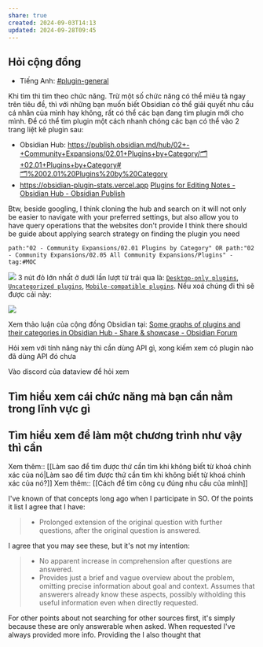 ```yaml
---
share: true
created: 2024-09-03T14:13
updated: 2024-09-28T09:45
---
```

## Hỏi cộng đồng
- Tiếng Anh: [#plugin-general](https://discord.com/channels/686053708261228577/707816848615407697)


Khi tìm thì tìm theo chức năng. Trừ một số chức năng có thể miêu tả ngay trên tiêu đề, thì 
với những bạn muốn biết Obsidian có thể giải quyết nhu cầu cá nhân của mình hay không, rất có thể các bạn đang tìm plugin mới cho mình. Để có thể tìm plugin một cách nhanh chóng các bạn có thể vào 2 trang liệt kê plugin sau:
- Obsidian Hub: https://publish.obsidian.md/hub/02+-+Community+Expansions/02.01+Plugins+by+Category/🗂️+02.01+Plugins+by+Category#🗂️%2002.01%20Plugins%20by%20Category
- https://obsidian-plugin-stats.vercel.app
[Plugins for Editing Notes - Obsidian Hub - Obsidian Publish](https://publish.obsidian.md/hub/02+-+Community+Expansions/02.01+Plugins+by+Category/Plugins+for+Editing+Notes)

Btw, beside googling, I think cloning the hub and search on it will not only be easier to navigate with your preferred settings, but also allow you to have query operations that the websites don't provide
I think there should be guide about applying search strategy on finding the plugin you need 


```
path:"02 - Community Expansions/02.01 Plugins by Category" OR path:"02 - Community Expansions/02.05 All Community Expansions/Plugins" -tag:#MOC  
```
![](https://i.imgur.com/6mEXVrg.png)
3 nút đỏ lớn nhất ở dưới lần lượt từ trái qua là: [`Desktop-only plugins`](https://publish.obsidian.md/hub/02+-+Community+Expansions/02.01+Plugins+by+Category/Desktop-only+plugins "Desktop-only plugins - Obsidian Hub - Obsidian Publish"), [`Uncategorized plugins`](https://publish.obsidian.md/hub/02+-+Community+Expansions/02.01+Plugins+by+Category/Uncategorized+plugins), [`Mobile-compatible plugins`](https://publish.obsidian.md/hub/02+-+Community+Expansions/02.01+Plugins+by+Category/Mobile-compatible+plugins "Mobile-compatible plugins - Obsidian Hub - Obsidian Publish"). Nếu xoá chúng đi thì sẽ được cái này:

![](https://i.imgur.com/6bQG6Bc.png)

Xem thảo luận của cộng đồng Obsidian tại: [Some graphs of plugins and their categories in Obsidian Hub - Share & showcase - Obsidian Forum](https://forum.obsidian.md/t/some-graphs-of-plugins-and-their-categories-in-obsidian-hub/87863?u=ooker)

Hỏi xem với tính năng này thì cần dùng API gì, xong kiếm xem có plugin nào đã dùng API đó chưa

Vào discord của dataview để hỏi xem


## Tìm hiểu xem cái chức năng mà bạn cần nằm trong lĩnh vực gì
## Tìm hiểu xem để làm một chương trình như vậy thì cần 
Xem thêm:: [[Làm sao để tìm được thứ cần tìm khi không biết từ khoá chính xác của nó|Làm sao để tìm được thứ cần tìm khi không biết từ khoá chính xác của nó?]]
Xem thêm:: [[Cách để tìm công cụ đúng nhu cầu của mình]]




I've known of that concepts long ago when I participate in SO. Of the points it list I agree that I have:
> - Prolonged extension of the original question with further questions, after the original question is answered.

I agree that you may see these, but it's not my intention:
> - No apparent increase in comprehension after questions are answered.
> - Provides just a brief and vague overview about the problem, omitting precise information about goal and context. Assumes that answerers already know these aspects, possibly witholding this useful information even when directly requested.

For other points about not searching for other sources first, it's simply because these are only answerable when asked. When requested I've always provided more info. 
Providing the 
I also thought that  